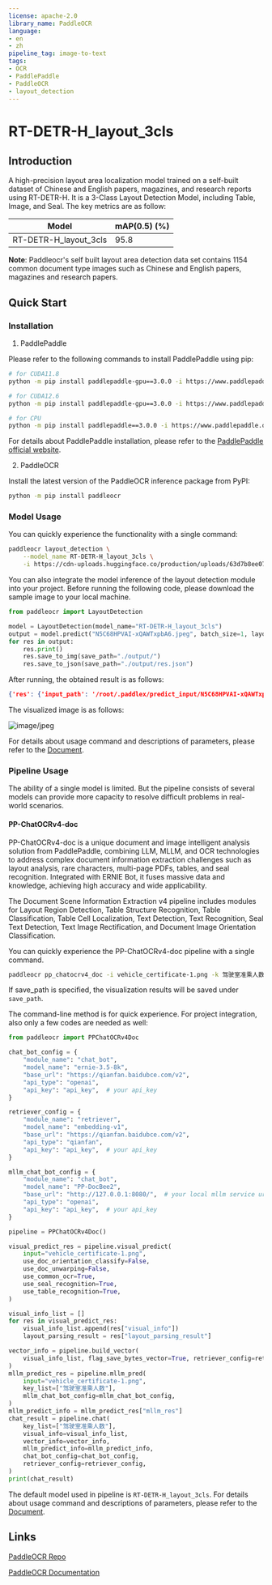 ```yaml
---
license: apache-2.0
library_name: PaddleOCR
language:
- en
- zh
pipeline_tag: image-to-text
tags:
- OCR
- PaddlePaddle
- PaddleOCR
- layout_detection
---
```


# RT-DETR-H_layout_3cls

## Introduction

A high-precision layout area localization model trained on a self-built dataset of Chinese and English papers, magazines, and research reports using RT-DETR-H. It is a 3-Class Layout Detection Model, including Table, Image, and Seal. The key metrics are as follow:

| Model| mAP(0.5) (%) | 
|  --- | --- | 
|RT-DETR-H_layout_3cls |  95.8 | 

**Note**: Paddleocr's self built layout area detection data set contains 1154 common document type images such as Chinese and English papers, magazines and research papers.

## Quick Start

### Installation

1. PaddlePaddle

Please refer to the following commands to install PaddlePaddle using pip:

```bash
# for CUDA11.8
python -m pip install paddlepaddle-gpu==3.0.0 -i https://www.paddlepaddle.org.cn/packages/stable/cu118/

# for CUDA12.6
python -m pip install paddlepaddle-gpu==3.0.0 -i https://www.paddlepaddle.org.cn/packages/stable/cu126/

# for CPU
python -m pip install paddlepaddle==3.0.0 -i https://www.paddlepaddle.org.cn/packages/stable/cpu/
```

For details about PaddlePaddle installation, please refer to the [PaddlePaddle official website](https://www.paddlepaddle.org.cn/en/install/quick).

2. PaddleOCR

Install the latest version of the PaddleOCR inference package from PyPI:

```bash
python -m pip install paddleocr
```


### Model Usage

You can quickly experience the functionality with a single command:

```bash
paddleocr layout_detection \
    --model_name RT-DETR-H_layout_3cls \
    -i https://cdn-uploads.huggingface.co/production/uploads/63d7b8ee07cd1aa3c49a2026/N5C68HPVAI-xQAWTxpbA6.jpeg
```

You can also integrate the model inference of the layout detection module into your project. Before running the following code, please download the sample image to your local machine.

```python
from paddleocr import LayoutDetection

model = LayoutDetection(model_name="RT-DETR-H_layout_3cls")
output = model.predict("N5C68HPVAI-xQAWTxpbA6.jpeg", batch_size=1, layout_nms=True)
for res in output:
    res.print()
    res.save_to_img(save_path="./output/")
    res.save_to_json(save_path="./output/res.json")
```

After running, the obtained result is as follows:

```json
{'res': {'input_path': '/root/.paddlex/predict_input/N5C68HPVAI-xQAWTxpbA6.jpeg', 'page_index': None, 'boxes': [{'cls_id': 1, 'label': 'table', 'score': 0.9491576552391052, 'coordinate': [73.66756, 105.629265, 322.29645, 299.0941]}, {'cls_id': 1, 'label': 'table', 'score': 0.9472811222076416, 'coordinate': [437.03156, 105.77351, 663.26776, 313.97778]}]}}
```

The visualized image is as follows:

![image/jpeg](https://cdn-uploads.huggingface.co/production/uploads/63d7b8ee07cd1aa3c49a2026/YNdN82FjqFric3DZpgiVg.jpeg)

For details about usage command and descriptions of parameters, please refer to the [Document](https://paddlepaddle.github.io/PaddleOCR/latest/en/version3.x/module_usage/layout_detection.html#iii-quick-integration).

### Pipeline Usage

The ability of a single model is limited. But the pipeline consists of several models can provide more capacity to resolve difficult problems in real-world scenarios.

#### PP-ChatOCRv4-doc

PP-ChatOCRv4-doc is a unique document and image intelligent analysis solution from PaddlePaddle, combining LLM, MLLM, and OCR technologies to address complex document information extraction challenges such as layout analysis, rare characters, multi-page PDFs, tables, and seal recognition. Integrated with ERNIE Bot, it fuses massive data and knowledge, achieving high accuracy and wide applicability. 

The Document Scene Information Extraction v4 pipeline includes modules for Layout Region Detection, Table Structure Recognition, Table Classification, Table Cell Localization, Text Detection, Text Recognition, Seal Text Detection, Text Image Rectification, and Document Image Orientation Classification.


You can quickly experience the PP-ChatOCRv4-doc pipeline with a single command.

```bash
paddleocr pp_chatocrv4_doc -i vehicle_certificate-1.png -k 驾驶室准乘人数 --qianfan_api_key your_api_key

```

If save_path is specified, the visualization results will be saved under `save_path`. 

The command-line method is for quick experience. For project integration, also only a few codes are needed as well:


```python
from paddleocr import PPChatOCRv4Doc

chat_bot_config = {
    "module_name": "chat_bot",
    "model_name": "ernie-3.5-8k",
    "base_url": "https://qianfan.baidubce.com/v2",
    "api_type": "openai",
    "api_key": "api_key",  # your api_key
}

retriever_config = {
    "module_name": "retriever",
    "model_name": "embedding-v1",
    "base_url": "https://qianfan.baidubce.com/v2",
    "api_type": "qianfan",
    "api_key": "api_key",  # your api_key
}

mllm_chat_bot_config = {
    "module_name": "chat_bot",
    "model_name": "PP-DocBee2",
    "base_url": "http://127.0.0.1:8080/",  # your local mllm service url
    "api_type": "openai",
    "api_key": "api_key",  # your api_key
}

pipeline = PPChatOCRv4Doc()

visual_predict_res = pipeline.visual_predict(
    input="vehicle_certificate-1.png",
    use_doc_orientation_classify=False,
    use_doc_unwarping=False,
    use_common_ocr=True,
    use_seal_recognition=True,
    use_table_recognition=True,
)

visual_info_list = []
for res in visual_predict_res:
    visual_info_list.append(res["visual_info"])
    layout_parsing_result = res["layout_parsing_result"]

vector_info = pipeline.build_vector(
    visual_info_list, flag_save_bytes_vector=True, retriever_config=retriever_config
)
mllm_predict_res = pipeline.mllm_pred(
    input="vehicle_certificate-1.png",
    key_list=["驾驶室准乘人数"],
    mllm_chat_bot_config=mllm_chat_bot_config,
)
mllm_predict_info = mllm_predict_res["mllm_res"]
chat_result = pipeline.chat(
    key_list=["驾驶室准乘人数"],
    visual_info=visual_info_list,
    vector_info=vector_info,
    mllm_predict_info=mllm_predict_info,
    chat_bot_config=chat_bot_config,
    retriever_config=retriever_config,
)
print(chat_result)
```

The default model used in pipeline is `RT-DETR-H_layout_3cls`. For details about usage command and descriptions of parameters, please refer to the [Document](https://paddlepaddle.github.io/PaddleOCR/main/en/version3.x/pipeline_usage/PP-ChatOCRv4.html#2-quick-start).

## Links

[PaddleOCR Repo](https://github.com/paddlepaddle/paddleocr)

[PaddleOCR Documentation](https://paddlepaddle.github.io/PaddleOCR/latest/en/index.html)

